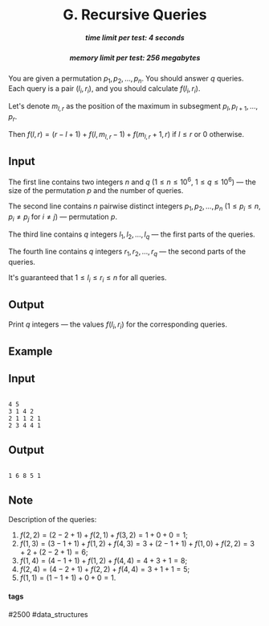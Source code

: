 <h1 style='text-align: center;'> G. Recursive Queries</h1>

<h5 style='text-align: center;'>time limit per test: 4 seconds</h5>
<h5 style='text-align: center;'>memory limit per test: 256 megabytes</h5>

You are given a permutation $p_1, p_2, \dots, p_n$. You should answer $q$ queries. Each query is a pair $(l_i, r_i)$, and you should calculate $f(l_i, r_i)$.

Let's denote $m_{l, r}$ as the position of the maximum in subsegment $p_l, p_{l+1}, \dots, p_r$.

Then $f(l, r) = (r - l + 1) + f(l, m_{l,r} - 1) + f(m_{l,r} + 1, r)$ if $l \le r$ or $0$ otherwise.

## Input

The first line contains two integers $n$ and $q$ ($1 \le n \le 10^6$, $1 \le q \le 10^6$) — the size of the permutation $p$ and the number of queries.

The second line contains $n$ pairwise distinct integers $p_1, p_2, \dots, p_n$ ($1 \le p_i \le n$, $p_i \neq p_j$ for $i \neq j$) — permutation $p$.

The third line contains $q$ integers $l_1, l_2, \dots, l_q$ — the first parts of the queries.

The fourth line contains $q$ integers $r_1, r_2, \dots, r_q$ — the second parts of the queries.

It's guaranteed that $1 \le l_i \le r_i \le n$ for all queries.

## Output

Print $q$ integers — the values $f(l_i, r_i)$ for the corresponding queries.

## Example

## Input


```

4 5
3 1 4 2
2 1 1 2 1
2 3 4 4 1

```
## Output


```

1 6 8 5 1 

```
## Note

Description of the queries: 

1. $f(2, 2) = (2 - 2 + 1) + f(2, 1) + f(3, 2) = 1 + 0 + 0 = 1$;
2. $f(1, 3) = (3 - 1 + 1) + f(1, 2) + f(4, 3) = 3 + (2 - 1 + 1) + f(1, 0) + f(2, 2) = 3 + 2 + (2 - 2 + 1) = 6$;
3. $f(1, 4) = (4 - 1 + 1) + f(1, 2) + f(4, 4) = 4 + 3 + 1 = 8$;
4. $f(2, 4) = (4 - 2 + 1) + f(2, 2) + f(4, 4) = 3 + 1 + 1 = 5$;
5. $f(1, 1) = (1 - 1 + 1) + 0 + 0 = 1$.


#### tags 

#2500 #data_structures 